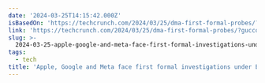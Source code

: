 ```yaml
---
date: '2024-03-25T14:15:42.000Z'
isBasedOn: 'https://techcrunch.com/2024/03/25/dma-first-formal-probes/?guccounter=1'
link: 'https://techcrunch.com/2024/03/25/dma-first-formal-probes/?guccounter=1'
slug: >-
  2024-03-25-apple-google-and-meta-face-first-formal-investigations-under-eus-dma-or-te
tags:
  - tech
title: 'Apple, Google and Meta face first formal investigations under EU’s DMA | Te'
---
```


